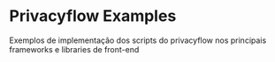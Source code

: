 # Privacyflow Examples

Exemplos de implementação dos scripts do privacyflow nos principais frameworks e libraries de front-end
